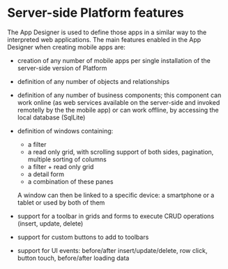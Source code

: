 # Server-side Platform features

The App Designer is used to define those apps in a similar way to the interpreted web applications. The main features enabled in the App Designer when creating mobile apps are:

* creation of any number of mobile apps per single installation of the server-side version of Platform
* definition of any number of objects and relationships
* definition of any number of business components; this component can work online \(as web services available on the server-side and invoked remotelly by the the mobile app\) or can work offline, by accessing the local database \(SqlLite\)
* definition of windows containing:

  * a filter
  * a read only grid, with scrolling support of both sides, pagination, multiple sorting of columns
  * a filter + read only grid
  * a detail form
  * a combination of these panes

  A window can then be linked to a specific device: a smartphone or a tablet or used by both of them

* support for a toolbar in grids and forms to execute CRUD operations \(insert, update, delete\)
* support for custom buttons to add to toolbars
* support for UI events: before/after insert/update/delete, row click, button touch, before/after loading data



